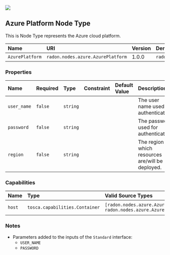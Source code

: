 ![](https://img.shields.io/badge/Status:-DEVELOPMENT-red)

## Azure Platform Node Type

This is Node Type represents the Azure cloud platform.

| Name | URI | Version | Derived From |
|:---- |:--- |:------- |:------------ |
| `AzurePlatform` | `radon.nodes.azure.AzurePlatform` | 1.0.0 | `radon.nodes.abstract.CloudPlatform` |

### Properties

| Name | Required | Type | Constraint | Default Value | Description |
|:---- |:-------- |:---- |:---------- |:------------- |:----------- |
|`user_name`| `false` | `string` |   |   | The user name used for authentication. |
|`password`|`false`|`string`| | | The password used for authentication. |
|`region`|`false`|`string`| | | The region in which resources are/will be deployed. |

### Capabilities

| Name | Type | Valid Source Types | Occurrences |
|:---- |:---- |:------------------ |:----------- |
|`host`|`tosca.capabilities.Container`| `[radon.nodes.azure.AzureFunction, radon.nodes.azure.AzureResource]`| [0, UNBOUNDED]|

### Notes

* Parameters added to the inputs of the `Standard` interface:
    * `USER_NAME`
    * `PASSWORD`
